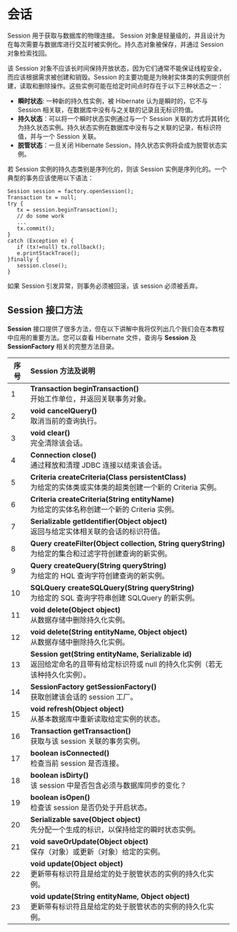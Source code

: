 # 会话

Session 用于获取与数据库的物理连接。 Session 对象是轻量级的，并且设计为在每次需要与数据库进行交互时被实例化。持久态对象被保存，并通过 Session 对象检索找回。

该 Session 对象不应该长时间保持开放状态，因为它们通常不能保证线程安全，而应该根据需求被创建和销毁。Session 的主要功能是为映射实体类的实例提供创建，读取和删除操作。这些实例可能在给定时间点时存在于以下三种状态之一：

- **瞬时状态**: 一种新的持久性实例，被 Hibernate 认为是瞬时的，它不与 Session 相关联，在数据库中没有与之关联的记录且无标识符值。
- **持久状态**：可以将一个瞬时状态实例通过与一个 Session 关联的方式将其转化为持久状态实例。持久状态实例在数据库中没有与之关联的记录，有标识符值，并与一个 Session 关联。
- **脱管状态**：一旦关闭 Hibernate Session，持久状态实例将会成为脱管状态实例。

若 Session 实例的持久态类别是序列化的，则该 Session 实例是序列化的。一个典型的事务应该使用以下语法：

```
Session session = factory.openSession();
Transaction tx = null;
try {
   tx = session.beginTransaction();
   // do some work
   ...
   tx.commit();
}
catch (Exception e) {
   if (tx!=null) tx.rollback();
   e.printStackTrace(); 
}finally {
   session.close();
}
```

如果 Session 引发异常，则事务必须被回滚，该 session 必须被丢弃。

## Session 接口方法

**Session** 接口提供了很多方法，但在以下讲解中我将仅列出几个我们会在本教程中应用的重要方法。您可以查看 Hibernate 文件，查询与 **Session** 及 **SessionFactory** 相关的完整方法目录。

|序号|Session 方法及说明|
|----|:-----------------|
|1|**Transaction beginTransaction()**</br>开始工作单位，并返回关联事务对象。|
|2|**void cancelQuery()**</br>取消当前的查询执行。|
|3|**void clear()**</br>完全清除该会话。|
|4|**Connection close()**</br>通过释放和清理 JDBC 连接以结束该会话。|
|5|**Criteria createCriteria(Class persistentClass)**</br>为给定的实体类或实体类的超类创建一个新的 Criteria 实例。|
|6|**Criteria createCriteria(String entityName)**</br>为给定的实体名称创建一个新的 Criteria 实例。|
|7|**Serializable getIdentifier(Object object)**</br>返回与给定实体相关联的会话的标识符值。|
|8|**Query createFilter(Object collection, String queryString)**</br>为给定的集合和过滤字符创建查询的新实例。|
|9|**Query createQuery(String queryString)**</br>为给定的 HQL 查询字符创建查询的新实例。|
|10|**SQLQuery createSQLQuery(String queryString)**</br>为给定的 SQL 查询字符串创建 SQLQuery 的新实例。|
|11|**void delete(Object object)**</br>从数据存储中删除持久化实例。|
|12|**void delete(String entityName, Object object)**</br>从数据存储中删除持久化实例。|
|13|**Session get(String entityName, Serializable id)**</br>返回给定命名的且带有给定标识符或 null 的持久化实例（若无该种持久化实例）。|
|14|**SessionFactory getSessionFactory()**</br>获取创建该会话的 session 工厂。|
|15|**void refresh(Object object)**</br>从基本数据库中重新读取给定实例的状态。|
|16|**Transaction getTransaction()**</br>获取与该 session 关联的事务实例。|
|17|**boolean isConnected()**</br>检查当前 session 是否连接。|
|18|**boolean isDirty()**</br>该 session 中是否包含必须与数据库同步的变化？|
|19|**boolean isOpen()**</br>检查该 session 是否仍处于开启状态。|
|20|**Serializable save(Object object)**</br>先分配一个生成的标识，以保持给定的瞬时状态实例。|
|21|**void saveOrUpdate(Object object)**</br>保存（对象）或更新（对象）给定的实例。|
|22|**void update(Object object)**</br>更新带有标识符且是给定的处于脱管状态的实例的持久化实例。|
|23|**void update(String entityName, Object object)**</br>更新带有标识符且是给定的处于脱管状态的实例的持久化实例。|